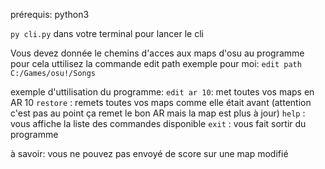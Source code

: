 prérequis:  python3

`py cli.py` dans votre terminal pour lancer le cli

Vous devez donnée le chemins d'acces aux maps d'osu au programme
pour cela uttilisez la commande edit path <le chemin>
exemple pour moi: `edit path C:/Games/osu!/Songs`

exemple d'uttilisation du programme:
`edit ar 10`: met toutes vos maps en AR 10
`restore`   : remets toutes vos maps comme elle était avant (attention c'est pas au point ça remet le bon AR mais la map est plus à jour)
`help`      : vous affiche la liste des commandes disponible
`exit`      : vous fait sortir du programme

à savoir: vous ne pouvez pas envoyé de score sur une map modifié
